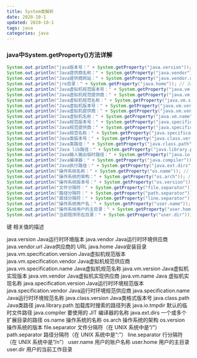 ```yaml
---
title: System类解析
date: 2020-10-1
updated: 2020-10-1
tags: java
categories: java
---
```


### java中System.getProperty()方法详解

<!-- more -->

```java 
System.out.println("java版本号：" + System.getProperty("java.version")); // java版本号  
System.out.println("Java提供商名称：" + System.getProperty("java.vendor")); // Java提供商名称  
System.out.println("Java提供商网站：" + System.getProperty("java.vendor.url")); // Java提供商网站  
System.out.println("jre目录：" + System.getProperty("java.home")); // Java，哦，应该是jre目录  
System.out.println("Java虚拟机规范版本号：" + System.getProperty("java.vm.specification.version")); // Java虚拟机规范版本号  
System.out.println("Java虚拟机规范提供商：" + System.getProperty("java.vm.specification.vendor")); // Java虚拟机规范提供商  
System.out.println("Java虚拟机规范名称：" + System.getProperty("java.vm.specification.name")); // Java虚拟机规范名称  
System.out.println("Java虚拟机版本号：" + System.getProperty("java.vm.version")); // Java虚拟机版本号  
System.out.println("Java虚拟机提供商：" + System.getProperty("java.vm.vendor")); // Java虚拟机提供商  
System.out.println("Java虚拟机名称：" + System.getProperty("java.vm.name")); // Java虚拟机名称  
System.out.println("Java规范版本号：" + System.getProperty("java.specification.version")); // Java规范版本号  
System.out.println("Java规范提供商：" + System.getProperty("java.specification.vendor")); // Java规范提供商  
System.out.println("Java规范名称：" + System.getProperty("java.specification.name")); // Java规范名称  
System.out.println("Java类版本号：" + System.getProperty("java.class.version")); // Java类版本号  
System.out.println("Java类路径：" + System.getProperty("java.class.path")); // Java类路径  
System.out.println("Java lib路径：" + System.getProperty("java.library.path")); // Java lib路径  
System.out.println("Java输入输出临时路径：" + System.getProperty("java.io.tmpdir")); // Java输入输出临时路径  
System.out.println("Java编译器：" + System.getProperty("java.compiler")); // Java编译器  
System.out.println("Java执行路径：" + System.getProperty("java.ext.dirs")); // Java执行路径  
System.out.println("操作系统名称：" + System.getProperty("os.name")); // 操作系统名称  
System.out.println("操作系统的架构：" + System.getProperty("os.arch")); // 操作系统的架构  
System.out.println("操作系统版本号：" + System.getProperty("os.version")); // 操作系统版本号  
System.out.println("文件分隔符：" + System.getProperty("file.separator")); // 文件分隔符  
System.out.println("路径分隔符：" + System.getProperty("path.separator")); // 路径分隔符  
System.out.println("直线分隔符：" + System.getProperty("line.separator")); // 直线分隔符  
System.out.println("操作系统用户名：" + System.getProperty("user.name")); // 用户名  
System.out.println("操作系统用户的主目录：" + System.getProperty("user.home")); // 用户的主目录  
System.out.println("当前程序所在目录：" + System.getProperty("user.dir")); // 当前程序所在目录 
```



键 相关值的描述

java.version Java运行时环境版本
java.vendor Java运行时环境供应商
java.vendor.url Java供应商的 URL
java.home Java安装目录
java.vm.specification.version Java虚拟机规范版本
java.vm.specification.vendor Java虚拟机规范供应商
java.vm.specification.name Java虚拟机规范名称
java.vm.version Java虚拟机实现版本
java.vm.vendor Java虚拟机实现供应商
java.vm.name Java 虚拟机实现名称
java.specification.version Java运行时环境规范版本
java.specification.vendor Java运行时环境规范供应商
java.specification.name Java运行时环境规范名称
java.class.version Java类格式版本号
java.class.path Java类路径
java.library.path 加载库时搜索的路径列表
java.io.tmpdir 默认的临时文件路径
java.compiler 要使用的 JIT 编译器的名称
java.ext.dirs 一个或多个扩展目录的路径
os.name 操作系统的名称
os.arch 操作系统的架构
os.version 操作系统的版本
file.separator 文件分隔符（在 UNIX 系统中是“/”）
path.separator 路径分隔符（在 UNIX 系统中是“:”）
line.separator 行分隔符（在 UNIX 系统中是“/n”）
user.name 用户的账户名称
user.home 用户的主目录
user.dir 用户的当前工作目录